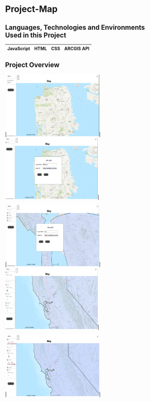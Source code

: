 # Project-Map
 

## Languages, Technologies and Environments Used in this Project
|      JavaScript      |      HTML      |      CSS       |   ARCGIS API   | 
|    :------------:    | :------------: | :------------: | :------------: | 



## Project Overview 

|<img src="https://github.com/nazligencel/Project-Map/blob/main/images/1.png" width="300" height = "200px" >|<img src="https://github.com/nazligencel/Project-Map/blob/main/images/2.png" width="300" height = "200px" >|

|<img src="https://github.com/nazligencel/Project-Map/blob/main/images/3.png" width="300" height = "200px" >|<img src="https://github.com/nazligencel/Project-Map/blob/main/images/4.png" width="300" height = "200px" >|

|<img src="https://github.com/nazligencel/Project-Map/blob/main/images/5.png" width="300" height = "200px" >|



